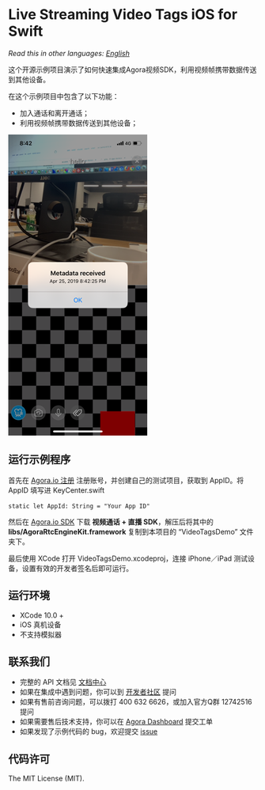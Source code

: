 # Live Streaming Video Tags iOS for Swift

*Read this in other languages: [English](README.md)*

这个开源示例项目演示了如何快速集成Agora视频SDK，利用视频帧携带数据传送到其他设备。

在这个示例项目中包含了以下功能：

- 加入通话和离开通话；
- 利用视频帧携带数据传送到其他设备；

![Screenshot](screenshot.png)

## 运行示例程序
首先在 [Agora.io 注册](https://dashboard.agora.io/cn/signup/) 注册账号，并创建自己的测试项目，获取到 AppID。将 AppID 填写进 KeyCenter.swift

```
static let AppId: String = "Your App ID"
```

然后在 [Agora.io SDK](https://www.agora.io/cn/download/) 下载 **视频通话 + 直播 SDK**，解压后将其中的 **libs/AgoraRtcEngineKit.framework** 复制到本项目的 “VideoTagsDemo” 文件夹下。

最后使用 XCode 打开 VideoTagsDemo.xcodeproj，连接 iPhone／iPad 测试设备，设置有效的开发者签名后即可运行。

## 运行环境
* XCode 10.0 +
* iOS 真机设备
* 不支持模拟器

## 联系我们

- 完整的 API 文档见 [文档中心](https://docs.agora.io/cn/)
- 如果在集成中遇到问题，你可以到 [开发者社区](https://dev.agora.io/cn/) 提问
- 如果有售前咨询问题，可以拨打 400 632 6626，或加入官方Q群 12742516 提问
- 如果需要售后技术支持，你可以在 [Agora Dashboard](https://dashboard.agora.io) 提交工单
- 如果发现了示例代码的 bug，欢迎提交 [issue](https://github.com/AgoraIO/Advanced-Interactive-Broadcasting/issues)

## 代码许可

The MIT License (MIT).

